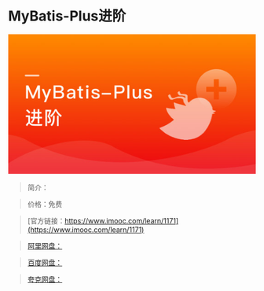 # MyBatis-Plus进阶

![img](../../assets/5fe4430b0001f7c805400304.jpg)

> 简介：

> 价格：免费

> [官方链接：https://www.imooc.com/learn/1171](https://www.imooc.com/learn/1171)

> [阿里网盘：]()

> [百度网盘：]()

> [夸克网盘：]()
